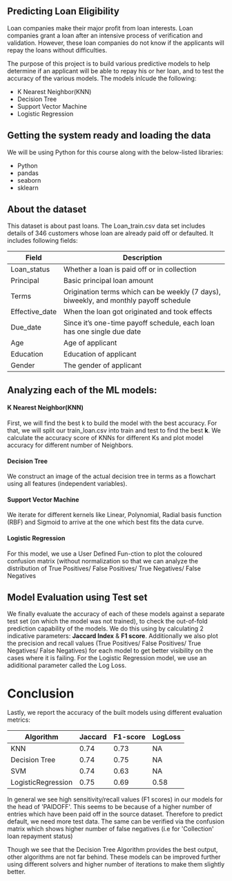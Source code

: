 ## Predicting Loan Eligibility
Loan companies make their major profit from loan interests. Loan companies grant a loan after an intensive process of verification and validation. However, these loan companies do not know if the applicants will repay the loans without difficulties.

The purpose of this project is to build various predictive models to help determine if an applicant will be able to repay his or her loan, and to test the accuracy of the various models. 
The models inlcude the following:
* K Nearest Neighbor(KNN)
* Decision Tree
* Support Vector Machine
* Logistic Regression

## Getting the system ready and loading the data
We will be using Python for this course along with the below-listed libraries:
* Python
* pandas
* seaborn
* sklearn

## About the dataset
This dataset is about past loans. The Loan_train.csv data set includes details of 346 customers whose loan are already paid off or defaulted. It includes following fields:

| Field          | Description                                                                           |
|----------------|---------------------------------------------------------------------------------------|
| Loan_status    | Whether a loan is paid off or in collection                                           |
| Principal      | Basic principal loan amount                                                    |
| Terms          | Origination terms which can be weekly (7 days), biweekly, and monthly payoff schedule |
| Effective_date | When the loan got originated and took effects                                         |
| Due_date       | Since it’s one-time payoff schedule, each loan has one single due date                |
| Age            | Age of applicant                                                                      |
| Education      | Education of applicant                                                                |
| Gender         | The gender of applicant                                                               |


## Analyzing each of the ML models:

#### K Nearest Neighbor(KNN)
First, we will find the best k to build the model with the best accuracy. For that, we will split our train_loan.csv into train and test to find the best __k__. We calculate the accuracy score of KNNs for different Ks and plot model accuracy for different number of Neighbors.

#### Decision Tree
We construct an image of the actual decision tree in terms as a flowchart using all features (independent variables).

#### Support Vector Machine
We iterate for different kernels like Linear, Polynomial, Radial basis function (RBF) and Sigmoid to arrive at the one which best fits the data curve.

#### Logistic Regression
For this model, we use a User Defined Fun-ction to plot the coloured confusion matrix (without normalization so that we can analyze the distribution of True Positives/ False Positives/ True Negatives/ False Negatives 

## Model Evaluation using Test set
We finally evaluate the accuracy of each of these models against a separate test set (on which the model was not trained), to check the out-of-fold prediction capability of the models. We do this using by calculating 2 indicative parameters: __Jaccard Index__ & __F1 score__. Additionally we also plot the precision and recall values (True Positives/ False Positives/ True Negatives/ False Negatives) for each model to get better visibility on the cases where it is failing. For the Logistic Regression model, we use an adiditional parameter called the Log Loss.

# Conclusion
Lastly, we report the accuracy of the built models using different evaluation metrics:

| Algorithm          | Jaccard | F1-score | LogLoss |
|--------------------|---------|----------|---------|
| KNN                | 0.74    | 0.73    | NA      |
| Decision Tree      | 0.74    | 0.75     | NA      |
| SVM                | 0.74    | 0.63     | NA      |
| LogisticRegression | 0.75    | 0.69     | 0.58    |

In general we see high sensitivity/recall values (F1 scores) in our models for the head of 'PAIDOFF'. This seems to be because of a higher number of entries which have been paid off in the source dataset. Therefore to predict default, we need more test data. The same can be verified via the confusion matrix which shows higher number of false negatives (i.e for 'Collection' loan repayment status)

Though we see that the Decision Tree Algorithm provides the best output, other algorithms are not far behind. These models can be improved further using different solvers and higher number of iterations to make them slightly better.
